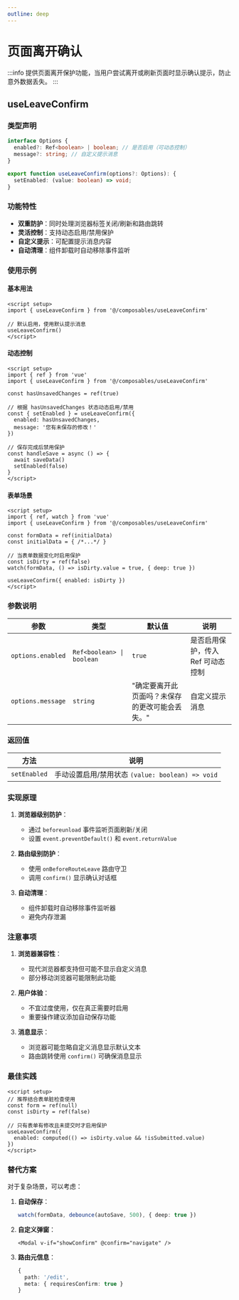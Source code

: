 ```yaml
---
outline: deep
---
```


# 页面离开确认

:::info
提供页面离开保护功能，当用户尝试离开或刷新页面时显示确认提示，防止意外数据丢失。
:::

## useLeaveConfirm

### 类型声明

```ts
interface Options {
  enabled?: Ref<boolean> | boolean; // 是否启用（可动态控制）
  message?: string; // 自定义提示消息
}

export function useLeaveConfirm(options?: Options): {
  setEnabled: (value: boolean) => void;
}
```

### 功能特性

- **双重防护**：同时处理浏览器标签关闭/刷新和路由跳转
- **灵活控制**：支持动态启用/禁用保护
- **自定义提示**：可配置提示消息内容
- **自动清理**：组件卸载时自动移除事件监听

### 使用示例

#### 基本用法

```vue
<script setup>
import { useLeaveConfirm } from '@/composables/useLeaveConfirm'

// 默认启用，使用默认提示消息
useLeaveConfirm()
</script>
```

#### 动态控制

```vue
<script setup>
import { ref } from 'vue'
import { useLeaveConfirm } from '@/composables/useLeaveConfirm'

const hasUnsavedChanges = ref(true)

// 根据 hasUnsavedChanges 状态动态启用/禁用
const { setEnabled } = useLeaveConfirm({ 
  enabled: hasUnsavedChanges,
  message: '您有未保存的修改！'
})

// 保存完成后禁用保护
const handleSave = async () => {
  await saveData()
  setEnabled(false)
}
</script>
```

#### 表单场景

```vue
<script setup>
import { ref, watch } from 'vue'
import { useLeaveConfirm } from '@/composables/useLeaveConfirm'

const formData = ref(initialData)
const initialData = { /*...*/ }

// 当表单数据变化时启用保护
const isDirty = ref(false)
watch(formData, () => isDirty.value = true, { deep: true })

useLeaveConfirm({ enabled: isDirty })
</script>
```

### 参数说明

| 参数 | 类型 | 默认值 | 说明 |
|------|------|--------|------|
| `options.enabled` | `Ref<boolean> \| boolean` | `true` | 是否启用保护，传入 Ref 可动态控制 |
| `options.message` | `string` | "确定要离开此页面吗？未保存的更改可能会丢失。" | 自定义提示消息 |

### 返回值

| 方法 | 说明 |
|------|------|
| `setEnabled` | 手动设置启用/禁用状态 `(value: boolean) => void` |

### 实现原理

1. **浏览器级别防护**：
   - 通过 `beforeunload` 事件监听页面刷新/关闭
   - 设置 `event.preventDefault()` 和 `event.returnValue`

2. **路由级别防护**：
   - 使用 `onBeforeRouteLeave` 路由守卫
   - 调用 `confirm()` 显示确认对话框

3. **自动清理**：
   - 组件卸载时自动移除事件监听器
   - 避免内存泄漏

### 注意事项

1. **浏览器兼容性**：
   - 现代浏览器都支持但可能不显示自定义消息
   - 部分移动浏览器可能限制此功能

2. **用户体验**：
   - 不宜过度使用，仅在真正需要时启用
   - 重要操作建议添加自动保存功能

3. **消息显示**：
   - 浏览器可能忽略自定义消息显示默认文本
   - 路由跳转使用 `confirm()` 可确保消息显示

### 最佳实践

```vue
<script setup>
// 推荐结合表单脏检查使用
const form = ref(null)
const isDirty = ref(false)

// 只有表单有修改且未提交时才启用保护
useLeaveConfirm({ 
  enabled: computed(() => isDirty.value && !isSubmitted.value)
})
</script>
```

### 替代方案

对于复杂场景，可以考虑：

1. **自动保存**：
   ```ts
   watch(formData, debounce(autoSave, 500), { deep: true })
   ```

2. **自定义弹窗**：
   ```vue
   <Modal v-if="showConfirm" @confirm="navigate" />
   ```

3. **路由元信息**：
   ```ts
   {
     path: '/edit',
     meta: { requiresConfirm: true }
   }
   ```